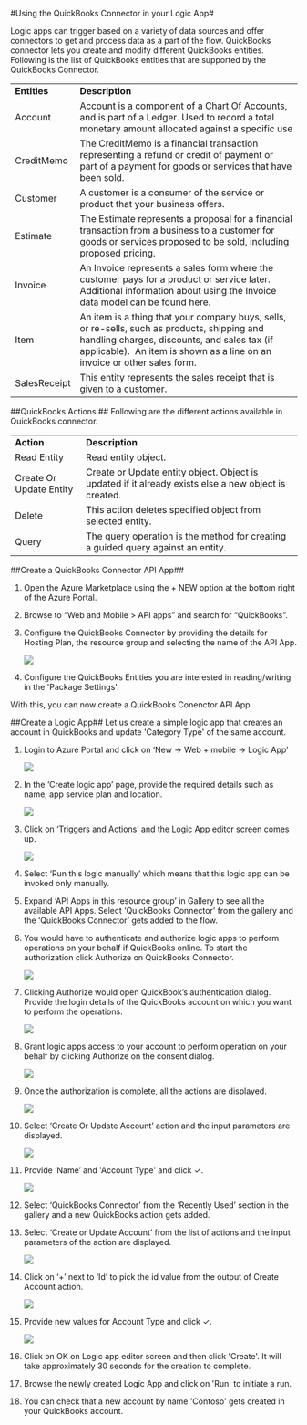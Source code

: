 <properties 
   pageTitle="QuickBooks Connector" 
   description="How to use the QuickBooks Connector" 
   services="app-service\logic" 
   documentationCenter=".net,nodejs,java" 
   authors="anuragdalmia" 
   manager="dwrede" 
   editor=""/>

<tags
   ms.service="app-service-logic"
   ms.devlang="multiple"
   ms.topic="article"
   ms.tgt_pltfrm="na"
   ms.workload="integration" 
   ms.date="04/01/2015"
   ms.author="vagarw"/>


#Using the QuickBooks Connector in your Logic App#

Logic apps can trigger based on a variety of data sources and offer connectors to get and process data as a part of the flow. QuickBooks connector lets you create and modify different QuickBooks entities. Following is the list of QuickBooks entities that are supported by the QuickBooks Connector.

<Table>
<TR><TD><B>Entities</TD><TD><B>Description</TR>
<TR>	<TD>	Account	</TD>	<TD>	Account is a component of a Chart Of Accounts, and is part of a Ledger. Used to record a total monetary amount allocated against a specific use	</TD>	</TR>
<TR>	<TD>	CreditMemo	</TD>	<TD>	The CreditMemo is a financial transaction representing a refund or credit of payment or part of a payment for goods or services that have been sold.	</TD>	</TR>
<TR>	<TD>	Customer	</TD>	<TD>	A customer is a consumer of the service or product that your business offers.	</TD>	</TR>
<TR>	<TD>	Estimate	</TD>	<TD>	The Estimate represents a proposal for a financial transaction from a business to a customer for goods or services proposed to be sold, including proposed pricing.	</TD>	</TR>
<TR>	<TD>	Invoice	</TD>	<TD>	An Invoice represents a sales form where the customer pays for a product or service later. Additional information about using the Invoice data model can be found here.	</TD>	</TR>
<TR>	<TD>	Item	</TD>	<TD>	An item is a thing that your company buys, sells, or re-sells, such as products, shipping and handling charges, discounts, and sales tax (if applicable).  An item is shown as a line on an invoice or other sales form.	</TD>	</TR>
<TR>	<TD>	SalesReceipt	</TD>	<TD>	This entity represents the sales receipt that is given to a customer.	</TD>	</TR>
</Table>


##QuickBooks Actions ##
Following are the different actions available in QuickBooks connector.
	<table>
	<tbody>
		<tr><td>
		<strong>Action</strong>
		</td>
		<td>
		<strong>Description</strong>
		</td>
		</tr>
		<tr>
		<td>
		Read Entity
		</td>
		<td>
		Read entity object.
		</td>
		</tr>
		<tr>
		<td>
		Create Or Update Entity
		</td>
		<td>
		Create or Update entity object. Object is updated if it already exists else a new object is created.
		</td>
		</tr>
		<tr>
		<td>
		Delete
		</td>
		<td>
		This action deletes specified object from selected entity.
		</td>
		</tr>
		<tr>	
		<td>
		Query
		</td>
		<td>
		The query operation is the method for creating a guided query against an entity.
		</td>
		</tr>
	</tbody>
	</table>

##Create a QuickBooks Connector API App##
1.	Open the Azure Marketplace using the + NEW option at the bottom right of the Azure Portal.
2.	Browse to “Web and Mobile > API apps” and search for “QuickBooks”.
3.	Configure the QuickBooks Connector by providing the details for Hosting Plan, the resource group and selecting the name of the API App.

	![][13]
4. Configure the QuickBooks Entities you are interested in reading/writing in the 'Package Settings'.

With this, you can now create a QuickBooks Conenctor API App.


##Create a Logic App##
Let us create a simple logic app that creates an account in QuickBooks and update 'Category Type' of the same account.

1.	Login to Azure Portal and click on ‘New -> Web + mobile -> Logic App’

	![][1]

2.	In the ‘Create logic app’ page, provide the required details such as name, app service plan and location.

	![][2]

3.	Click on ‘Triggers and Actions’ and the Logic App editor screen comes up.

	![][3]

4.	Select ‘Run this logic manually’ which means that this logic app can be invoked only manually.


5.	Expand ‘API Apps in this resource group’ in Gallery to see all the available API Apps. Select ‘QuickBooks Connector’ from the gallery and the ‘QuickBooks Connector’ gets added to the flow.


6.	You would have to authenticate and authorize logic apps to perform operations on your behalf if QuickBooks online. To start the authorization click Authorize on QuickBooks Connector.

	![][4]

7.	Clicking Authorize would open QuickBook’s authentication dialog. Provide the login details of the QuickBooks account on which you want to perform the operations.

	![][5]

8. Grant logic apps access to your account to perform operation on your behalf by clicking Authorize on the consent dialog.

	![][6]

9.	Once the authorization is complete, all the actions are displayed.

	![][7]

10.	Select ‘Create Or Update Account’ action and the input parameters are displayed.

	![][8]

11.	Provide ‘Name’ and 'Account Type' and click ✓. 

	![][9]

12.	Select ‘QuickBooks Connector’ from the ‘Recently Used’ section in the gallery and a new QuickBooks action gets added.

13.	Select ‘Create or Update Account’ from the list of actions and the input parameters of the action are displayed.

	![][10]

14.	Click on ‘+’ next to ‘Id’ to pick the id value from the output of Create Account action. 

	![][11]

15.	Provide new values for Account Type and click ✓.

	![][12]

16. Click on OK on Logic app editor screen and then click 'Create'. It will take approximately 30 seconds for the creation to complete.

17. Browse the newly created Logic App and click on 'Run' to initiate a run.

18. You can check that a new account by name 'Contoso' gets created in your QuickBooks account.

<!--Image references-->
[1]: ./media/app-service-logic-connector-quickbooks/1_New_Logic_App.png
[2]: ./media/app-service-logic-connector-quickbooks/2_Logic_App_Settings.png
[3]: ./media/app-service-logic-connector-quickbooks/3_Logic_App_Editor.png
[4]: ./media/app-service-logic-connector-quickbooks/4_QuickBooks_Authorize.png
[5]: ./media/app-service-logic-connector-quickbooks/5_QuickBooks_Login.png
[6]: ./media/app-service-logic-connector-quickbooks/6_QuickBooks_User_Consent.png
[7]: ./media/app-service-logic-connector-quickbooks/7_QuickBooks_Actions.png
[8]: ./media/app-service-logic-connector-quickbooks/8_QuickBooks_Create_Account.png
[9]: ./media/app-service-logic-connector-quickbooks/9_Create_Account_OK.png
[10]: ./media/app-service-logic-connector-quickbooks/10_QuickBooks_Update_Account.png
[11]: ./media/app-service-logic-connector-quickbooks/11_Record_ID_from_Create.png
[12]: ./media/app-service-logic-connector-quickbooks/12_Update_Account_Address.png
[13]: ./media/app-service-logic-connector-quickbooks/13_Create_new_quickbooks_connector.png


 
